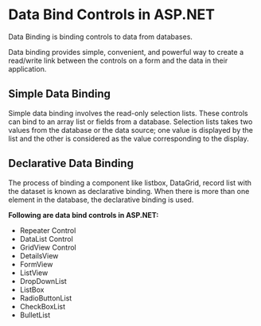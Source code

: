 # Data Bind Controls in ASP.NET

Data Binding is binding controls to data from databases. 

Data binding provides simple, convenient, and powerful way to create a read/write link between the controls on a form and the data in their application.

## Simple Data Binding

Simple data binding involves the read-only selection lists. These controls can bind to an array list or fields from a database. Selection lists takes two values from the database or the data source; one value is displayed by the list and the other is considered as the value corresponding to the display.

## Declarative Data Binding

The process of binding a component like listbox, DataGrid, record list with the dataset is known as declarative binding. When there is more than one element in the database, the declarative binding is used.



**Following are data bind controls in ASP.NET:**

- Repeater Control
- DataList Control
- GridView Control
- DetailsView
- FormView
- ListView
- DropDownList
- ListBox
- RadioButtonList
- CheckBoxList
- BulletList 